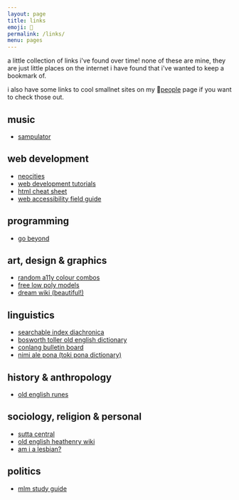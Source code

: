 ```yaml
---
layout: page
title: links
emoji: 🔗
permalink: /links/
menu: pages
---
```

a little collection of links i've found over time! none of these are mine, they are just little places on the internet i have found that i've wanted to keep a bookmark of.

i also have some links to cool smallnet sites on my 💚<a href="{% link _pages/people.md %}">people</a> page if you want to check those out.

## music
* [sampulator](http://sampulator.com/)

## web development
* [neocities](https://neocities.org/)
* [web development tutorials](https://www.internetingishard.com/)
* [html cheat sheet](https://digital.com/tools/html-cheatsheet/)
* [web accessibility field guide](https://theultimatemotherfuckingwebsite.com/)

## programming
* [go beyond](https://gobeyond.dev/)

## art, design & graphics
* [random a11y colour combos](https://randoma11y.com/)
* [free low poly models](https://poly.pizza/)
* [dream wiki (beautiful!)](https://dreamwiki.sixey.es/welcome.dream/)

## linguistics
* [searchable index diachronica](https://chridd.nfshost.com/diachronica/)
* [bosworth toller old english dictionary](https://bosworthtoller.com/)
* [conlang bulletin board](https://cbbforum.com/)
* [nimi ale pona (toki pona dictionary)](https://docs.google.com/spreadsheets/d/1t-pjAgZDyKPXcCRnEdATFQOxGbQFMjZm-8EvXiQd2Po/edit#gid=0)

## history & anthropology
* [old english runes](https://runesoftheoerp.wordpress.com/)

## sociology, religion &amp; personal
* [sutta central](https://suttacentral.net/)
* [old english heathenry wiki](https://anglosaxonheathenry.wiki)
* [am i a lesbian?](https://www.docdroid.net/N46Ea3o/copy-of-am-i-a-lesbian-masterdoc-pdf)

## politics
* [mlm study guide](https://www.massline.org/MLM_Study/MLMstudy.htm)
